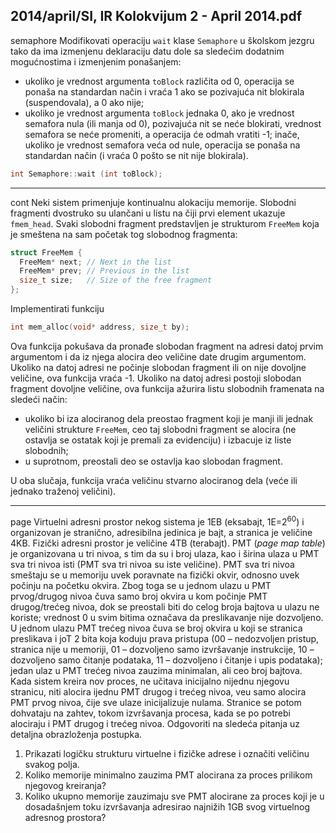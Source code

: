 2014/april/SI, IR Kolokvijum 2 - April 2014.pdf
--------------------------------------------------------------------------------
semaphore
Modifikovati operaciju `wait` klase `Semaphore` u školskom jezgru tako da ima izmenjenu
deklaraciju datu dole sa sledećim dodatnim mogućnostima i izmenjenim ponašanjem:

- ukoliko je vrednost argumenta `toBlock` različita od 0, operacija se ponaša na
standardan način i vraća 1 ako se pozivajuća nit blokirala (suspendovala), a 0 ako nije;
- ukoliko je vrednost argumenta `toBlock` jednaka 0, ako je vrednost semafora nula (ili
manja od 0), pozivajuća nit se neće blokirati, vrednost semafora se neće promeniti, a
operacija će odmah vratiti -1;  inače, ukoliko je vrednost semafora veća od nule,
operacija se ponaša na standardan način (i vraća 0 pošto se nit nije blokirala).
```cpp
int Semaphore::wait (int toBlock);
```

--------------------------------------------------------------------------------
cont
Neki sistem primenjuje kontinualnu alokaciju memorije. Slobodni fragmenti dvostruko su
ulančani u listu na čiji prvi element ukazuje `fmem_head`. Svaki slobodni fragment predstavljen
je strukturom `FreeMem` koja je smeštena na sam početak tog slobodnog fragmenta:
```cpp
struct FreeMem {
  FreeMem* next; // Next in the list
  FreeMem* prev; // Previous in the list
  size_t size;   // Size of the free fragment
};
```
Implementirati funkciju
```cpp
int mem_alloc(void* address, size_t by);
```
Ova funkcija pokušava da pronađe slobodan fragment na adresi datoj prvim argumentom i da
iz njega alocira deo veličine date drugim argumentom. Ukoliko na datoj adresi ne počinje
slobodan fragment ili on nije dovoljne veličine, ova funkcija vraća -1. Ukoliko na datoj adresi
postoji slobodan fragment dovoljne veličine, ova funkcija ažurira listu slobodnih framenata na
sledeći način:

- ukoliko bi iza alociranog dela preostao fragment koji je manji ili jednak veličini
strukture `FreeMem`, ceo taj slobodni fragment se alocira (ne ostavlja se ostatak koji je
premali za evidenciju) i izbacuje iz liste slobodnih;
- u suprotnom, preostali deo se ostavlja kao slobodan fragment.

U oba slučaja, funkcija vraća veličinu stvarno alociranog dela (veće ili jednako traženoj
veličini).

--------------------------------------------------------------------------------
page
Virtuelni adresni prostor nekog sistema je 1EB (eksabajt, 1E=$2^{60}$) i organizovan je stranično,
adresibilna jedinica je bajt, a stranica je veličine 4KB. Fizički adresni prostor je veličine 4TB
(terabajt). PMT (*page map table*) je organizovana u tri nivoa, s tim da su i broj ulaza, kao i
širina ulaza u PMT sva tri nivoa isti (PMT sva tri nivoa su iste veličine). PMT sva tri nivoa
smeštaju se u memoriju uvek poravnate na fizički okvir, odnosno uvek počinju na početku
okvira. Zbog toga se u jednom ulazu u PMT prvog/drugog nivoa čuva samo broj okvira u kom
počinje PMT drugog/trećeg nivoa, dok se preostali biti do celog broja bajtova u ulazu ne
koriste; vrednost 0 u svim bitima označava da preslikavanje nije dozvoljeno. U jednom ulazu
PMT trećeg nivoa čuva se broj okvira u koji se stranica preslikava i joT 2 bita koja koduju
prava pristupa (00 – nedozvoljen pristup, stranica nije u memoriji, 01 – dozvoljeno samo
izvršavanje instrukcije, 10 – dozvoljeno samo čitanje podataka, 11 – dozvoljeno i čitanje i
upis podataka); jedan ulaz u PMT trećeg nivoa zauzima minimalan, ali ceo broj bajtova.
Kada sistem kreira nov proces, ne učitava inicijalno nijednu njegovu stranicu, niti alocira
ijednu PMT drugog i trećeg nivoa, veu samo alocira PMT prvog nivoa, čije sve ulaze
inicijalizuje nulama. Stranice se potom dohvataju na zahtev, tokom izvršavanja procesa, kada
se po potrebi alociraju i PMT drugog i trećeg nivoa.
Odgovoriti na sledeća pitanja uz detaljna obrazloženja postupka.

1. Prikazati logičku strukturu virtuelne i fizičke adrese i označiti veličinu svakog polja.
2. Koliko memorije minimalno zauzima PMT alocirana za proces prilikom njegovog kreiranja?
3. Koliko ukupno memorije zauzimaju sve PMT alocirane za proces koji je u dosadašnjem toku izvršavanja adresirao najnižih 1GB svog virtuelnog adresnog prostora?
